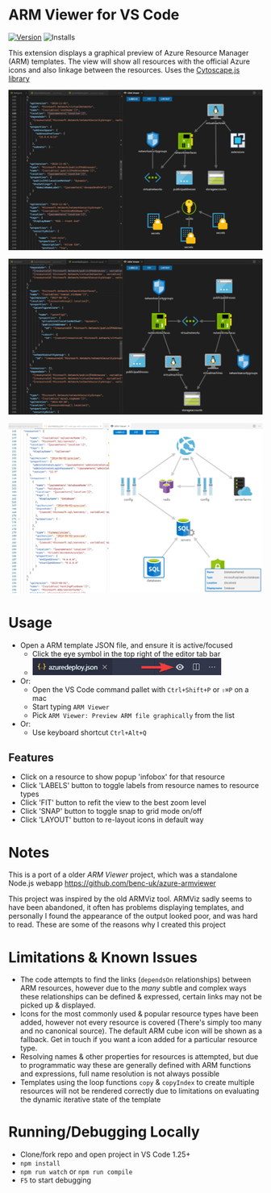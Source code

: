 # ARM Viewer for VS Code
[![Version](https://vsmarketplacebadge.apphb.com/version/bencoleman.armview.svg)](https://marketplace.visualstudio.com/items?itemName=bencoleman.armview) 
![Installs](https://vsmarketplacebadge.apphb.com/installs-short/bencoleman.armview.svg)

This extension displays a graphical preview of Azure Resource Manager (ARM) templates. The view will show all resources with the official Azure icons and also linkage between the resources. Uses the [Cytoscape.js library](http://js.cytoscape.org/)

![s1](assets/readme/screen1.png)

![s2](assets/readme/screen2.png)

![s3](assets/readme/screen3.png)

# Usage
- Open a ARM template JSON file, and ensure it is active/focused
  - Click the eye symbol in the top right of the editor tab bar
  - ![toolbar](assets/readme/icon.png)
- Or:
  - Open the VS Code command pallet with `Ctrl+Shift+P` or `⇧⌘P` on a mac
  - Start typing `ARM Viewer`
  - Pick `ARM Viewer: Preview ARM file graphically` from the list
- Or:
  - Use keyboard shortcut `Ctrl+Alt+Q`

## Features
- Click on a resource to show popup 'infobox' for that resource
- Click 'LABELS' button to toggle labels from resource names to resource types
- Click 'FIT' button to refit the view to the best zoom level
- Click 'SNAP' button to toggle snap to grid mode on/off
- Click 'LAYOUT' button to re-layout icons in default way


# Notes
This is a port of a older *ARM Viewer* project, which was a standalone Node.js webapp https://github.com/benc-uk/azure-armviewer

This project was inspired by the old ARMViz tool. ARMViz sadly seems to have been abandoned, it often has problems displaying templates, and personally I found the appearance of the output looked poor, and was hard to read. These are some of the reasons why I created this project


# Limitations & Known Issues 
- The code attempts to find the links (`dependsOn` relationships) between ARM resources, however due to the *many* subtle and complex ways these relationships can be defined & expressed, certain links may not be picked up & displayed.
- Icons for the most commonly used & popular resource types have been added, however not every resource is covered (There's simply too many and no canonical source). The default ARM cube icon will be shown as a fallback. Get in touch if you want a icon added for a particular resource type.
- Resolving names & other properties for resources is attempted, but due to programmatic way these are generally defined with ARM functions and expressions, full name resolution is not always possible
- Templates using the loop functions `copy` & `copyIndex` to create multiple resources will not be rendered correctly due to limitations on evaluating the dynamic iterative state of the template     


# Running/Debugging Locally
- Clone/fork repo and open project in VS Code 1.25+
- `npm install`
- `npm run watch` or `npm run compile`
- `F5` to start debugging
